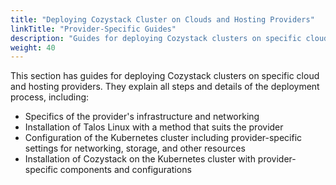 ```yaml
---
title: "Deploying Cozystack Cluster on Clouds and Hosting Providers"
linkTitle: "Provider-Specific Guides"
description: "Guides for deploying Cozystack clusters on specific cloud and hosting providers."
weight: 40
---
```


This section has guides for deploying Cozystack clusters on specific cloud and hosting providers.
They explain all steps and details of the deployment process, including:

- Specifics of the provider's infrastructure and networking
- Installation of Talos Linux with a method that suits the provider
- Configuration of the Kubernetes cluster including provider-specific settings for networking, storage, and other resources
- Installation of Cozystack on the Kubernetes cluster with provider-specific components and configurations